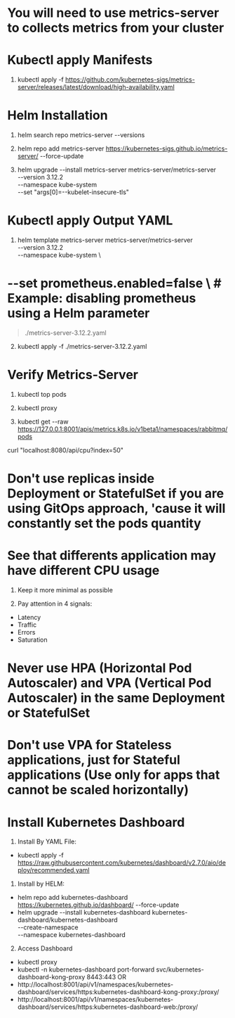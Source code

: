 # You will need to use metrics-server to collects metrics from your cluster

# Kubectl apply Manifests

1. kubectl apply -f https://github.com/kubernetes-sigs/metrics-server/releases/latest/download/high-availability.yaml

# Helm Installation

1. helm search repo metrics-server --versions

2. helm repo add metrics-server https://kubernetes-sigs.github.io/metrics-server/ --force-update

2. helm upgrade --install metrics-server metrics-server/metrics-server \
  --version 3.12.2 \
  --namespace kube-system \
  --set "args[0]=--kubelet-insecure-tls"

# Kubectl apply Output YAML

1. helm template metrics-server metrics-server/metrics-server \
  --version 3.12.2 \
  --namespace kube-system \
  # --set prometheus.enabled=false \   # Example: disabling prometheus using a Helm parameter
  > ./metrics-server-3.12.2.yaml

2. kubectl apply -f ./metrics-server-3.12.2.yaml

# Verify Metrics-Server
1. kubectl top pods

2. kubectl proxy

3. kubectl get --raw https://127.0.0.1:8001/apis/metrics.k8s.io/v1beta1/namespaces/rabbitmq/pods

curl "localhost:8080/api/cpu?index=50"

# Don't use replicas inside Deployment or StatefulSet if you are using GitOps approach, 'cause it will constantly set the pods quantity

# See that differents application may have different CPU usage

1. Keep it more minimal as possible

2. Pay attention in 4 signals:
  - Latency
  - Traffic
  - Errors
  - Saturation

# Never use HPA (Horizontal Pod Autoscaler) and VPA (Vertical Pod Autoscaler) in the same Deployment or StatefulSet 

# Don't use VPA for Stateless applications, just for Stateful applications (Use only for apps that cannot be scaled horizontally)



# Install Kubernetes Dashboard

1. Install By YAML File:
  - kubectl apply -f https://raw.githubusercontent.com/kubernetes/dashboard/v2.7.0/aio/deploy/recommended.yaml

1. Install by HELM:
  - helm repo add kubernetes-dashboard https://kubernetes.github.io/dashboard/ --force-update
  - helm upgrade --install kubernetes-dashboard kubernetes-dashboard/kubernetes-dashboard \
    --create-namespace \
    --namespace kubernetes-dashboard

2. Access Dashboard
  - kubectl proxy
  - kubectl -n kubernetes-dashboard port-forward svc/kubernetes-dashboard-kong-proxy 8443:443
  OR
  - http://localhost:8001/api/v1/namespaces/kubernetes-dashboard/services/https:kubernetes-dashboard-kong-proxy:/proxy/
  - http://localhost:8001/api/v1/namespaces/kubernetes-dashboard/services/https:kubernetes-dashboard-web:/proxy/
